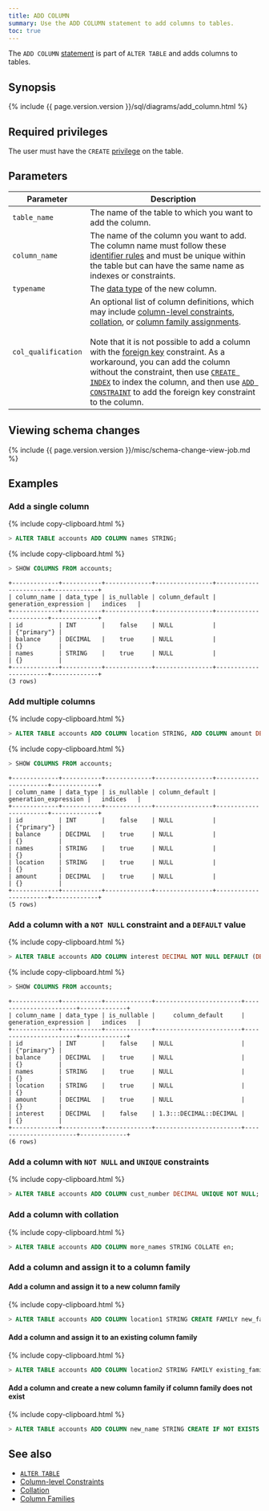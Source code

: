```yaml
---
title: ADD COLUMN
summary: Use the ADD COLUMN statement to add columns to tables.
toc: true
---
```


The `ADD COLUMN` [statement](sql-statements.html) is part of `ALTER TABLE` and adds columns to tables.

## Synopsis

<div>
{% include {{ page.version.version }}/sql/diagrams/add_column.html %}
</div>

## Required privileges

The user must have the `CREATE` [privilege](privileges.html) on the table.

## Parameters

 Parameter | Description
-----------|-------------
 `table_name` | The name of the table to which you want to add the column.
 `column_name` | The name of the column you want to add. The column name must follow these [identifier rules](keywords-and-identifiers.html#identifiers) and must be unique within the table but can have the same name as indexes or constraints.  
 `typename` | The [data type](data-types.html) of the new column.
 `col_qualification` | An optional list of column definitions, which may include [column-level constraints](constraints.html), [collation](collate.html), or [column family assignments](column-families.html).<br><br>Note that it is not possible to add a column with the [foreign key](foreign-key.html) constraint. As a workaround, you can add the column without the constraint, then use [`CREATE INDEX`](create-index.html) to index the column, and then use [`ADD CONSTRAINT`](add-constraint.html) to add the foreign key constraint to the column.

## Viewing schema changes

{% include {{ page.version.version }}/misc/schema-change-view-job.md %}

## Examples

### Add a single column

{% include copy-clipboard.html %}
~~~ sql
> ALTER TABLE accounts ADD COLUMN names STRING;
~~~

{% include copy-clipboard.html %}
~~~ sql
> SHOW COLUMNS FROM accounts;
~~~

~~~
+-------------+-----------+-------------+----------------+-----------------------+-------------+
| column_name | data_type | is_nullable | column_default | generation_expression |   indices   |
+-------------+-----------+-------------+----------------+-----------------------+-------------+
| id          | INT       |    false    | NULL           |                       | {"primary"} |
| balance     | DECIMAL   |    true     | NULL           |                       | {}          |
| names       | STRING    |    true     | NULL           |                       | {}          |
+-------------+-----------+-------------+----------------+-----------------------+-------------+
(3 rows)
~~~

### Add multiple columns

{% include copy-clipboard.html %}
~~~ sql
> ALTER TABLE accounts ADD COLUMN location STRING, ADD COLUMN amount DECIMAL;
~~~

{% include copy-clipboard.html %}
~~~ sql
> SHOW COLUMNS FROM accounts;
~~~

~~~
+-------------+-----------+-------------+----------------+-----------------------+-------------+
| column_name | data_type | is_nullable | column_default | generation_expression |   indices   |
+-------------+-----------+-------------+----------------+-----------------------+-------------+
| id          | INT       |    false    | NULL           |                       | {"primary"} |
| balance     | DECIMAL   |    true     | NULL           |                       | {}          |
| names       | STRING    |    true     | NULL           |                       | {}          |
| location    | STRING    |    true     | NULL           |                       | {}          |
| amount      | DECIMAL   |    true     | NULL           |                       | {}          |
+-------------+-----------+-------------+----------------+-----------------------+-------------+
(5 rows)
~~~

### Add a column with a `NOT NULL` constraint and a `DEFAULT` value

{% include copy-clipboard.html %}
~~~ sql
> ALTER TABLE accounts ADD COLUMN interest DECIMAL NOT NULL DEFAULT (DECIMAL '1.3');
~~~

{% include copy-clipboard.html %}
~~~ sql
> SHOW COLUMNS FROM accounts;
~~~
~~~
+-------------+-----------+-------------+------------------------+-----------------------+-------------+
| column_name | data_type | is_nullable |     column_default     | generation_expression |   indices   |
+-------------+-----------+-------------+------------------------+-----------------------+-------------+
| id          | INT       |    false    | NULL                   |                       | {"primary"} |
| balance     | DECIMAL   |    true     | NULL                   |                       | {}          |
| names       | STRING    |    true     | NULL                   |                       | {}          |
| location    | STRING    |    true     | NULL                   |                       | {}          |
| amount      | DECIMAL   |    true     | NULL                   |                       | {}          |
| interest    | DECIMAL   |    false    | 1.3:::DECIMAL::DECIMAL |                       | {}          |
+-------------+-----------+-------------+------------------------+-----------------------+-------------+
(6 rows)
~~~

### Add a column with `NOT NULL` and `UNIQUE` constraints

{% include copy-clipboard.html %}
~~~ sql
> ALTER TABLE accounts ADD COLUMN cust_number DECIMAL UNIQUE NOT NULL;
~~~

### Add a column with collation

{% include copy-clipboard.html %}
~~~ sql
> ALTER TABLE accounts ADD COLUMN more_names STRING COLLATE en;
~~~

### Add a column and assign it to a column family

#### Add a column and assign it to a new column family

{% include copy-clipboard.html %}
~~~ sql
> ALTER TABLE accounts ADD COLUMN location1 STRING CREATE FAMILY new_family;
~~~

#### Add a column and assign it to an existing column family

{% include copy-clipboard.html %}
~~~ sql
> ALTER TABLE accounts ADD COLUMN location2 STRING FAMILY existing_family;
~~~

#### Add a column and create a new column family if column family does not exist

{% include copy-clipboard.html %}
~~~ sql
> ALTER TABLE accounts ADD COLUMN new_name STRING CREATE IF NOT EXISTS FAMILY f1;
~~~

## See also
- [`ALTER TABLE`](alter-table.html)
- [Column-level Constraints](constraints.html)
- [Collation](collate.html)
- [Column Families](column-families.html)
